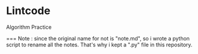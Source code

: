 # Lintcode
Algorithm Practice


===
Note : since the original name for not is "note.md", so i wrote a python script to rename all the notes. That's why i kept a ".py" file in this repository.
